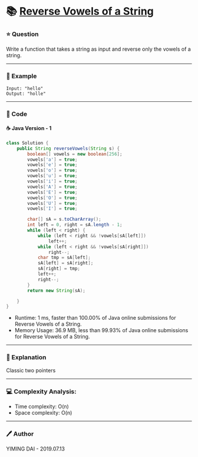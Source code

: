 # :books: [Reverse Vowels of a String](https://leetcode.com/problems/reverse-vowels-of-a-string/)

### :star: Question

Write a function that takes a string as input and reverse only the vowels of a string.

--- 

### :car: Example
```
Input: "hello"
Output: "holle"
```
---

### :hammer: Code

#### :coffee: Java Version - 1

```java
class Solution {
    public String reverseVowels(String s) {
        boolean[] vowels = new boolean[256];
        vowels['a'] = true;
        vowels['e'] = true;
        vowels['o'] = true;
        vowels['u'] = true;
        vowels['i'] = true;
        vowels['A'] = true;
        vowels['E'] = true;
        vowels['O'] = true;
        vowels['U'] = true;
        vowels['I'] = true;

        char[] sA = s.toCharArray();
        int left = 0, right = sA.length - 1;
        while (left < right) {
            while (left < right && !vowels[sA[left]])
                left++;
            while (left < right && !vowels[sA[right]])
                right--;
            char tmp = sA[left];
            sA[left] = sA[right];
            sA[right] = tmp;
            left++;
            right--;
        }
        return new String(sA);

    }
}
```

- Runtime: 1 ms, faster than 100.00% of Java online submissions for Reverse Vowels of a String.
- Memory Usage: 36.9 MB, less than 99.93% of Java online submissions for Reverse Vowels of a String.

---

### :pencil: Explanation

Classic two pointers

---

### :computer: Complexity Analysis:

- Time complexity: O(n)
- Space complexity: O(n)

---

### :pen: Author

YIMING DAI - 2019.07.13
